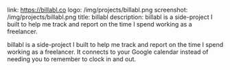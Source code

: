 link: https://billabl.co
logo: /img/projects/billabl.png
screenshot: /img/projects/billabl.png
title: billabl
description: billabl is a side-project I built to help me track and report on the time I spend working as a freelancer.

billabl is a side-project I built to help me track and report on the time I spend
working as a freelancer. It connects to your Google calendar instead of needing
you to remember to clock in and out.
